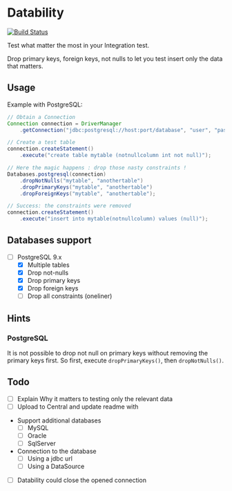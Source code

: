 # Datability

[![Build Status](https://travis-ci.org/tomsquest/datability.svg?branch=master)](https://travis-ci.org/tomsquest/datability)

Test what matter the most in your Integration test.

Drop primary keys, foreign keys, not nulls to let you test insert only the data that matters.

## Usage

Example with PostgreSQL:

``` java
// Obtain a Connection
Connection connection = DriverManager
    .getConnection("jdbc:postgresql://host:port/database", "user", "pass");

// Create a test table
connection.createStatement()
    .execute("create table mytable (notnullcolumn int not null)");

// Here the magic happens : drop those nasty constraints !
Databases.postgresql(connection)
    .dropNotNulls("mytable", "anothertable")
    .dropPrimaryKeys("mytable", "anothertable")
    .dropForeignKeys("mytable", "anothertable");

// Success: the constraints were removed
connection.createStatement()
    .execute("insert into mytable(notnullcolumn) values (null)");
```

## Databases support

* [ ] PostgreSQL 9.x
  * [x] Multiple tables
  * [x] Drop not-nulls
  * [x] Drop primary keys
  * [x] Drop foreign keys
  * [ ] Drop all constraints (oneliner)
  
## Hints

### PostgreSQL

It is not possible to drop not null on primary keys without removing the primary keys first.
So first, execute `dropPrimaryKeys()`, then `dropNotNulls()`.

## Todo

* [ ] Explain Why it matters to testing only the relevant data
* [ ] Upload to Central and update readme with <dependency>
* Support additional databases
  * [ ] MySQL
  * [ ] Oracle
  * [ ] SqlServer
* Connection to the database
  * [ ] Using a jdbc url
  * [ ] Using a DataSource
* [ ] Datability could close the opened connection
